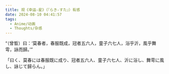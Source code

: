 ```yaml
---
title: 观《幸运☆星》（『らき☆すた』）有感
date: 2024-08-10 04:41:57
tags:
  - Anime/动画
  - Thoughts/杂感
---
```


<!-- more -->

“（曾晳）曰：‘莫春者，春服既成，冠者五六人，童子六七人，浴乎沂，風乎舞雩，詠而歸。’”

「曰く、莫春には春服既に成り、冠者五六人、童子六七人、沂に浴し、舞雩に風し、詠じて歸らん。」

